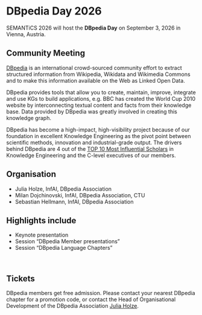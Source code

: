# DBpedia Day 2026
SEMANTiCS 2026 will host the **DBpedia Day** on September 3, 2026 in Vienna, Austria.

## Community Meeting
[DBpedia](https://www.dbpedia.org/) is an international crowd-sourced community effort to extract structured information from Wikipedia, Wikidata and Wikimedia Commons and to make this information available on the Web as Linked Open Data. 

DBpedia provides tools that allow you to create, maintain, improve, integrate and use KGs to build applications, e.g. BBC has created the World Cup 2010 website by interconnecting textual content and facts from their knowledge base. Data provided by DBpedia was greatly involved in creating this knowledge graph.

DBpedia has become a high-impact, high-visibility project because of our foundation in excellent Knowledge Engineering as the pivot point between scientific methods, innovation and industrial-grade output. The drivers behind DBpedia are 4 out of the [TOP 10 Most Influential Scholars](https://www.aminer.org/ai2000/ke) in Knowledge Engineering and the C-level executives of our members.

 
## Organisation
* Julia Holze, InfAI, DBpedia Association
* Milan Dojchinovski, InfAI, DBpedia Association, CTU
* Sebastian Hellmann, InfAI, DBpedia Association

<!-- ## This year's topics
TBA -->
<!--We invite the world’s leading Knowledge Engineering experts to gain insights on the topic “Knowledge Graphs operated by AI”. This event aims to explore how recent advances in AI can leverage and exploit structured knowledge, as well as address new challenges and necessary changes to advance the vision of “Knowledge Graphs operated by AI”. Please find more information at the [Call for Presentations.](https://www.dbpedia.org/blog/cfp-dbpedia-day-2024/) -->

## Highlights include
* Keynote presentation
* Session “DBpedia Member presentations”
* Session “DBpedia Language Chapters”

</br>

## Tickets
DBpedia members get free admission. Please contact your nearest DBpedia chapter for a promotion code, or contact the Head of Organisational Development of the DBpedia Association [Julia Holze](mailto:holze@infai.org).
